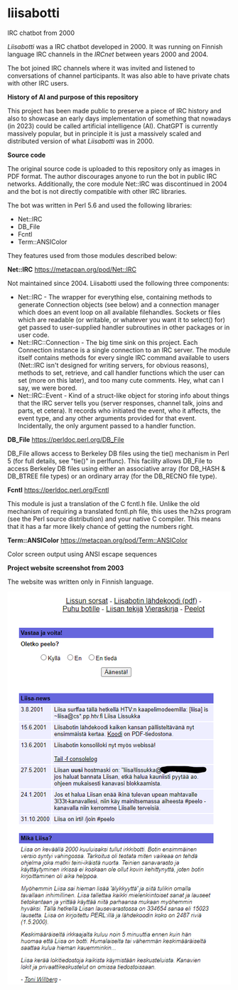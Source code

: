 # liisabotti
IRC chatbot from 2000

_Liisabotti_ was a IRC chatbot developed in 2000. It was running on Finnish language IRC channels in the _IRCnet_ between years 2000 and 2004.

The bot joined IRC channels where it was invited and listened to conversations of channel participants. It was also able to have private chats with other IRC users.

**History of AI and purpose of this repository**

This project has been made public to preserve a piece of IRC history and also to showcase an early days implementation of something that nowadays (in 2023) could be called artificial intelligence (AI). ChatGPT is currently massively popular, but in principle it is just a massively scaled and distributed version of what _Liisabotti_ was in 2000.

**Source code**

The original source code is uploaded to this repository only as images in PDF format. The author discourages anyone to run the bot in public IRC networks. Additionally, the core module Net::IRC was discontinued in 2004 and the bot is not directly compatible with other IRC libraries.

The bot was written in Perl 5.6 and used the following libraries:
- Net::IRC
- DB_File
- Fcntl
- Term::ANSIColor

They features used from those modules described below:

**Net::IRC**
https://metacpan.org/pod/Net::IRC

Not maintained since 2004. Liisabotti used the following three components:

- Net::IRC - The wrapper for everything else, containing methods to generate Connection objects (see below) and a connection manager which does an event loop on all available filehandles. Sockets or files which are readable (or writable, or whatever you want it to select() for) get passed to user-supplied handler subroutines in other packages or in user code.
- Net::IRC::Connection - The big time sink on this project. Each Connection instance is a single connection to an IRC server. The module itself contains methods for every single IRC command available to users (Net::IRC isn't designed for writing servers, for obvious reasons), methods to set, retrieve, and call handler functions which the user can set (more on this later), and too many cute comments. Hey, what can I say, we were bored.
- Net::IRC::Event - Kind of a struct-like object for storing info about things that the IRC server tells you (server responses, channel talk, joins and parts, et cetera). It records who initiated the event, who it affects, the event type, and any other arguments provided for that event. Incidentally, the only argument passed to a handler function.



**DB_File**
https://perldoc.perl.org/DB_File

DB_File allows access to Berkeley DB files using the tie() mechanism in Perl 5 (for full details, see "tie()" in perlfunc). This facility allows DB_File to access Berkeley DB files using either an associative array (for DB_HASH & DB_BTREE file types) or an ordinary array (for the DB_RECNO file type).


**Fcntl**
https://perldoc.perl.org/Fcntl

This module is just a translation of the C fcntl.h file. Unlike the old mechanism of requiring a translated fcntl.ph file, this uses the h2xs program (see the Perl source distribution) and your native C compiler. This means that it has a far more likely chance of getting the numbers right.

**Term::ANSIColor**
https://metacpan.org/pod/Term::ANSIColor

Color screen output using ANSI escape sequences



**Project website screenshot from 2003**

The website was written only in Finnish language.

![Screenshot](liisabotti-website-screenshot-2003-07-09.png)

